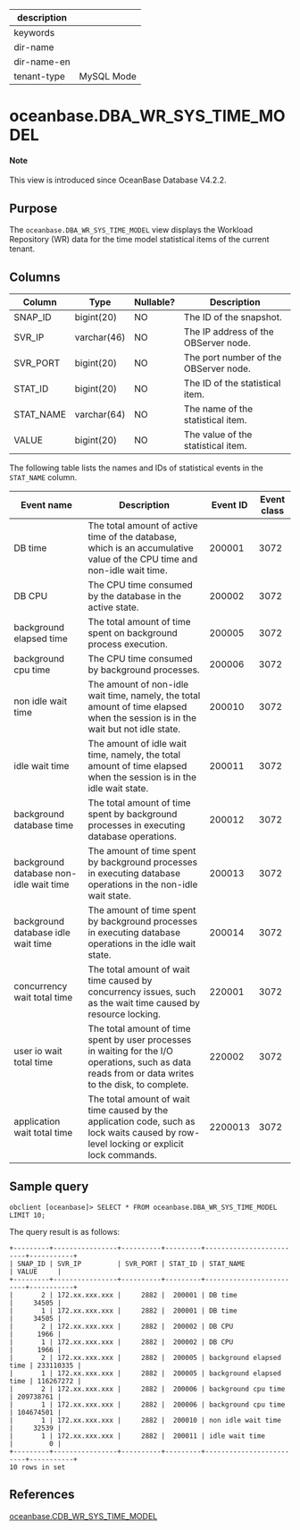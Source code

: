 | description ||
|---|---|
| keywords ||
| dir-name ||
| dir-name-en ||
| tenant-type | MySQL Mode |

# oceanbase.DBA_WR_SYS_TIME_MODEL

<main id="notice" type='explain'>
<h4>Note</h4>
<p>This view is introduced since OceanBase Database V4.2.2. </p>
</main>

## Purpose

The `oceanbase.DBA_WR_SYS_TIME_MODEL` view displays the Workload Repository (WR) data for the time model statistical items of the current tenant.

## Columns

| **Column** | **Type** | **Nullable?** | **Description** |
|------------|-------------|---------------------|----------------------------------------|
| SNAP_ID | bigint(20) | NO | The ID of the snapshot. |
| SVR_IP | varchar(46) | NO | The IP address of the OBServer node. |
| SVR_PORT | bigint(20) | NO | The port number of the OBServer node. |
| STAT_ID | bigint(20) | NO | The ID of the statistical item. |
| STAT_NAME | varchar(64) | NO | The name of the statistical item. |
| VALUE | bigint(20) | NO | The value of the statistical item. |

The following table lists the names and IDs of statistical events in the `STAT_NAME` column.

| Event name | Description | Event ID | Event class |
| ------------|------|------------|----------------|
| DB time | The total amount of active time of the database, which is an accumulative value of the CPU time and non-idle wait time. | 200001 | 3072 |
| DB CPU | The CPU time consumed by the database in the active state. | 200002 | 3072 |
| background elapsed time | The total amount of time spent on background process execution. | 200005 | 3072 |
| background cpu time | The CPU time consumed by background processes. | 200006 | 3072 |
| non idle wait time | The amount of non-idle wait time, namely, the total amount of time elapsed when the session is in the wait but not idle state. | 200010 | 3072 |
| idle wait time | The amount of idle wait time, namely, the total amount of time elapsed when the session is in the idle wait state. | 200011 | 3072 |
| background database time | The total amount of time spent by background processes in executing database operations. | 200012 | 3072 |
| background database non-idle wait time | The amount of time spent by background processes in executing database operations in the non-idle wait state. | 200013 | 3072 |
| background database idle wait time | The amount of time spent by background processes in executing database operations in the idle wait state. | 200014 | 3072 |
| concurrency wait total time | The total amount of wait time caused by concurrency issues, such as the wait time caused by resource locking. | 220001 | 3072 |
| user io wait total time | The total amount of time spent by user processes in waiting for the I/O operations, such as data reads from or data writes to the disk, to complete. | 220002 | 3072 |
| application wait total time | The total amount of wait time caused by the application code, such as lock waits caused by row-level locking or explicit lock commands. | 2200013 | 3072 |

## Sample query

```shell
obclient [oceanbase]> SELECT * FROM oceanbase.DBA_WR_SYS_TIME_MODEL LIMIT 10;
```

The query result is as follows:

```shell
+---------+----------------+----------+---------+-------------------------+-----------+
| SNAP_ID | SVR_IP         | SVR_PORT | STAT_ID | STAT_NAME               | VALUE     |
+---------+----------------+----------+---------+-------------------------+-----------+
|       2 | 172.xx.xxx.xxx |     2882 |  200001 | DB time                 |     34505 |
|       1 | 172.xx.xxx.xxx |     2882 |  200001 | DB time                 |     34505 |
|       2 | 172.xx.xxx.xxx |     2882 |  200002 | DB CPU                  |      1966 |
|       1 | 172.xx.xxx.xxx |     2882 |  200002 | DB CPU                  |      1966 |
|       2 | 172.xx.xxx.xxx |     2882 |  200005 | background elapsed time | 233110335 |
|       1 | 172.xx.xxx.xxx |     2882 |  200005 | background elapsed time | 116267272 |
|       2 | 172.xx.xxx.xxx |     2882 |  200006 | background cpu time     | 209738761 |
|       1 | 172.xx.xxx.xxx |     2882 |  200006 | background cpu time     | 104674501 |
|       1 | 172.xx.xxx.xxx |     2882 |  200010 | non idle wait time      |     32539 |
|       1 | 172.xx.xxx.xxx |     2882 |  200011 | idle wait time          |         0 |
+---------+----------------+----------+---------+-------------------------+-----------+
10 rows in set
```

## References

[oceanbase.CDB_WR_SYS_TIME_MODEL](../../300.system-view-of-sys-tenant/200.dictionary-view-of-sys-tenant/28600.cdb_wr_sys_time_model-of-sys-tenant.md)